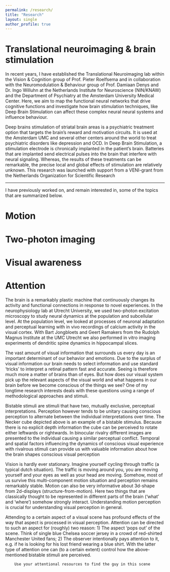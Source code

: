 ```yaml
---
permalink: /research/
title: "Research"
layout: single
author_profile: true
---
```


# Translational neuroimaging & brain stimulation     
In recent years, I have established the Translational Neuroimaging lab within the Vision & Cognition group of Prof. Pieter Roelfsema 
and in collaboration with the Neuromodulation & Behaviour group of Prof. Damiaan Denys and Dr. Ingo Willuhn at the Netherlands Institute 
for Neuroscience (NIN/KNAW) and the Department of Psychiatry at the Amsterdam University Medical Center. Here, we aim to map the 
functional neural networks that drive cognitive functions and investigate how brain stimulation techniques, like Deep Brain Stimulation 
can affect these complex neural neural systems and influence behaviour.     

Deep brains stimulation of striatal brain areas is a psychiatric treatment option that targets the brain’s reward and motivation circuits. 
It is used at the Amsterdam UMC and several other centers around the world to treat psychiatric disorders like depression and OCD. 
In Deep Brain Stimulation, a stimulation electrode is chronically implanted in the patient’s brain. Batteries that are implanted send 
electrical pulses into the brain that interfere with neural signaling. Whereas, the results of these treatments can be remarkable, the 
precise local and global effects of stimulation are relatively unknown. This research was launched with support from a VENI-grant from 
the Netherlands Organization for Scientific Research

---

I have previously worked on, and remain interested in, some of the topics that are summarized below.

# Motion     


# Two-photon imaging


# Visual awareness


# Attention










The brain is a remarkably plastic machine that continuously changes its activity and functional connections in response to novel experiences. In the neurophysiology lab at Utrecht University, we used two-photon excitation microscopy to study neural dynamics at the population and subcellular level. At the population level, we looked at processes of neuronal adaptation and perceptual learning with in vivo recordings of calcium activity in the visual cortex. With Bart Jongbloets and Geert Ramakers from the Rudolph Magnus Institute at the UMC Utrecht we also performed in vitro imaging experiments of dendritic spine dynamics in hippocampal slices.


The vast amount of visual information that surrounds us every day is an important determinant of our behavior and emotions. Due to the surplus of visual information our brain needs to select information and use standard ‘tricks’ to interpret a retinal pattern fast and accurate. Seeing is therefore much more a matter of brains than of eyes. But how does our visual system pick up the relevant aspects of the visual world and what happens in our brain before we become conscious of the things we see? One of my longtime research interests deals with these questions using a range of methodological approaches and stimuli.


Bistable stimuli are stimuli that have two, mutually exclusive, perceptual interpretations. Perception however tends to be unitary causing conscious perception to alternate between the individual interpretations over time. The Necker cube depicted above is an example of a bistable stimulus. Because there is no explicit depth information the cube can be perceived to rotate either leftwards or rightwards. In binocular rivalry different images are presented to the individual causing a similar perceptual conflict. Temporal and spatial factors influencing the dynamics of conscious visual experience with rivalrous stimuli can provide us with valuable information about how the brain shapes conscious visual perception


Vision is hardly ever stationary. Imagine yourself cycling through traffic (a typical dutch situation). The traffic is moving around you, you are moving yourself and your eyes as well as your head are moving. Somehow, most of us survive this multi-component motion situation and perception remains remarkably stable. Motion can also be very informative about 3d-shape from 2d-displays (structure-from-motion). Here two things that are classically thought to be represented in different parts of the brain (‘what’ and ‘where’) somehow strongly interact. Understanding motion perception is crucial for understanding visual perception in general.

Attending to a certain aspect of a visual scene has profound effects of the way that aspect is processed in visual perception. Attention can be directed to such an aspect for (roughly) two reason: 1) The aspect ‘pops out’ of the scene. Think of single blue Chelsea soccer jersey in a crowd of red-shirted Manchester United fans; 2) The observer intentionally pays attention to it, e.g. if he is looking for his lost friend wearing a blue shirt. With the latter type of attention one can (to a certain extent) control how the above-mentioned bistable stimuli are perceived.



        Use your attentional resources to find the guy in this scene
